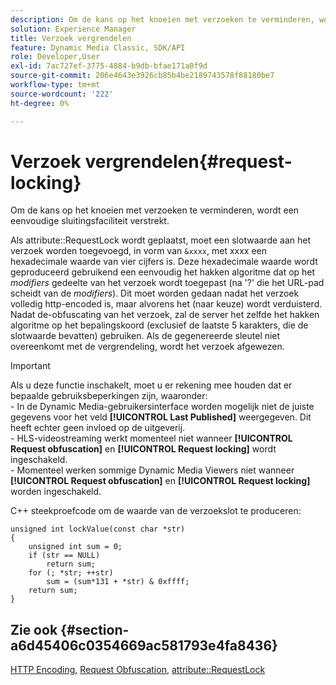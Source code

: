 ```yaml
---
description: Om de kans op het knoeien met verzoeken te verminderen, wordt een eenvoudige sluitingsfaciliteit verstrekt.
solution: Experience Manager
title: Verzoek vergrendelen
feature: Dynamic Media Classic, SDK/API
role: Developer,User
exl-id: 7ac727ef-3775-4884-b9db-bfae171a0f9d
source-git-commit: 206e4643e3926cb85b4be2189743578f88180be7
workflow-type: tm+mt
source-wordcount: '222'
ht-degree: 0%

---
```


# Verzoek vergrendelen{#request-locking}

Om de kans op het knoeien met verzoeken te verminderen, wordt een eenvoudige sluitingsfaciliteit verstrekt.

Als attribute::RequestLock wordt geplaatst, moet een slotwaarde aan het verzoek worden toegevoegd, in vorm van `&xxxx`, met xxxx een hexadecimale waarde van vier cijfers is. Deze hexadecimale waarde wordt geproduceerd gebruikend een eenvoudig het hakken algoritme dat op het *modifiers* gedeelte van het verzoek wordt toegepast (na &#39;?&#39; die het URL-pad scheidt van de *modifiers*). Dit moet worden gedaan nadat het verzoek volledig http-encoded is, maar alvorens het (naar keuze) wordt verduisterd. Nadat de-obfuscating van het verzoek, zal de server het zelfde het hakken algoritme op het bepalingskoord (exclusief de laatste 5 karakters, die de slotwaarde bevatten) gebruiken. Als de gegenereerde sleutel niet overeenkomt met de vergrendeling, wordt het verzoek afgewezen.

>[!IMPORTANT]
>
>Als u deze functie inschakelt, moet u er rekening mee houden dat er bepaalde gebruiksbeperkingen zijn, waaronder:<br>- In de Dynamic Media-gebruikersinterface worden mogelijk niet de juiste gegevens voor het veld **[!UICONTROL Last Published]** weergegeven. Dit heeft echter geen invloed op de uitgeverij.<br>- HLS-videostreaming werkt momenteel niet wanneer **[!UICONTROL Request obfuscation]** en  **[!UICONTROL Request locking]** wordt ingeschakeld.<br>- Momenteel werken sommige Dynamic Media Viewers niet wanneer  **[!UICONTROL Request obfuscation]** en  **[!UICONTROL Request locking]** worden ingeschakeld.

C++ steekproefcode om de waarde van de verzoekslot te produceren:

```
unsigned int lockValue(const char *str) 
{ 
    unsigned int sum = 0; 
    if (str == NULL) 
        return sum; 
    for (; *str; ++str) 
        sum = (sum*131 + *str) & 0xffff; 
    return sum; 
} 
```

## Zie ook {#section-a6d45406c0354669ac581793e4fa8436}

[HTTP Encoding](../../../../../is-api/http-ref/image-serving-api-ref/c-http-protocol-reference/c-syntax-and-features/r-http-encoding.md#reference-bb34dd13f316462695448acfa8f92df7),  [Request Obfuscation](../../../../../is-api/http-ref/image-serving-api-ref/c-http-protocol-reference/c-syntax-and-features/r-request-obfuscation.md#reference-895f65d6796c43bb9bad21a676ed714d),  [attribute::RequestLock](../../../../../is-api/image-catalog/image-serving-api-ref/c-image-catalog-reference/c-attributes-reference/r-requestlock.md#reference-8bbe2f581be847d3b9fa123e8e5e94b0)

